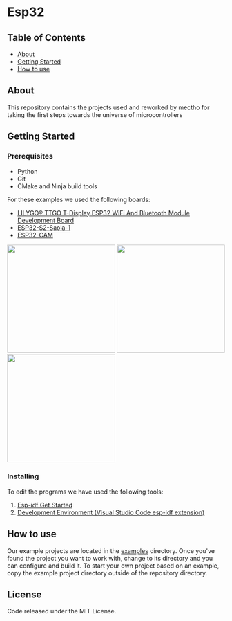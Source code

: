 # Esp32

## Table of Contents

- [About](#about)
- [Getting Started](#getting_started)
- [How to use](#usage)

## About <a name = "about"></a>

<!--
MT Semseg Labeler is an annotation application which can be used to label images for semantic segmentation, It can generate the mask labeling file. 

-->
This repository contains the projects used and reworked by mectho for taking the first steps towards the universe of microcontrollers
## Getting Started <a name = "getting_started"></a>


### Prerequisites
- Python 
- Git 
- CMake and Ninja build tools



For these examples we used the following boards:
- [LILYGO® TTGO T-Display ESP32 WiFi And Bluetooth Module Development Board](http://www.lilygo.cn/prod_view.aspx?TypeId=50033&Id=1126&FId=t3:50033:3)
- [ESP32-S2-Saola-1](https://docs.espressif.com/projects/esp-idf/en/latest/esp32s2/hw-reference/esp32s2/user-guide-saola-1-v1.2.html)
- [ESP32-CAM](https://randomnerdtutorials.com/esp32-cam-ai-thinker-pinout/)

<p float="left">
<img width="250" height="250" src="https://github.com/mectho/gitImages/blob/main/esp32/808b45ee-f288-4048-a4a9-b21a5d1c7e13.jpg"/>
<img width="250" height="250" src="https://github.com/mectho/gitImages/blob/main/esp32/ESP32-S2-SAOLA-1R.jpg"/>
<img width="250" height="250" src="https://github.com/mectho/gitImages/blob/main/esp32/DEBO_CAM_ESP32_001.jpg"/>
 </p>
 
<!--
- python3
- tk >= v3.6.9
- Pillow >= v5.1.0
-->
### Installing

To edit the programs we have used the following tools:
1) [Esp-idf Get Started](https://docs.espressif.com/projects/esp-idf/en/latest/esp32/get-started/index.html)
2) [Development Environment (Visual Studio Code esp-idf extension)](https://github.com/espressif/vscode-esp-idf-extension/blob/master/docs/tutorial/install.md)
<!--
- [Download the latest release of this program from the release page.](https://github.com/Mectho/mt-semseg-labeler/releases)
- Launch mt_semseg_labeler.py
-->

## How to use <a name = "usage"></a>
Our example projects are located in the [examples](https://github.com/mectho/esp32/examples) directory. Once you've found the project you want to work with, change to its directory and you can configure and build it.
To start your own project based on an example, copy the example project directory outside of the repository directory.

<!--


The images must be placed within a folder along with a json file, named classes.json, where the user must indicate the different classes and the related mask pixel values.

in the example, the content of classes.json is:
```json
{
"orange":10,
"banana":15,
"apple":20,
"pear":25,
"kiwi":30,
"coconut":35,
"medlar":40,
"mango":45
}
```

The outcome of the labeling is a new 8-bit unsigned image with the same dimensions of the original image, of which the pixel values correspond to the selected  classes (the specific values are defined in the file classes.json).
-->
<!--#### First Steps
1| Launch the program -->

<!-- <img width="640" height="360" src="https://github.com/mectho/gitImages/blob/main/mt_semseg_labeler/ms-semseg%201.png"/>  -->


## License

Code released under the MIT License.
